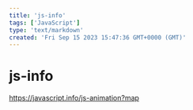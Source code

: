 ```yaml
---
title: 'js-info'
tags: ['JavaScript']
type: 'text/markdown'
created: 'Fri Sep 15 2023 15:47:36 GMT+0000 (GMT)'
---
```


# js-info

<https://javascript.info/js-animation?map>
